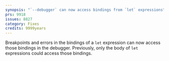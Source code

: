 ```yaml
---
synopsis: "`--debugger` can now access bindings from `let` expressions"
prs: 9918
issues: 8827
category: Fixes
credits: 9999years
---
```


Breakpoints and errors in the bindings of a `let` expression can now access
those bindings in the debugger. Previously, only the body of `let` expressions
could access those bindings.
